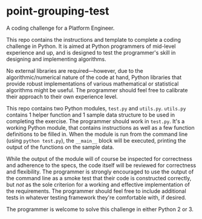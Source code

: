 # point-grouping-test
A coding challenge for a Platform Engineer.

This repo contains the instructions and template to complete a coding challenge in Python. It is aimed at Python programmers of mid-level experience and up, and is designed to test the programmer's skill in designing and implementing algorithms. 

No external libraries are required—however, due to the algorithmic/numerical nature of the code at hand, Python libraries that provide robust implementations of various mathematical or statistical algorithms might be useful. The programmer should feel free to calibrate their approach to their own experience level. 

This repo contains two Python modules, `test.py` and `utils.py`. `utils.py` contains 1 helper function and 1 sample data structure to be used in completing the exercise. The programmer should work in `test.py`. It's a working Python module, that contains instructions as well as a few function definitions to be filled in. When the module is run from the command line (using `python test.py`), the `__main__` block will be executed, printing the output of the functions on the sample data.

While the output of the module will of course be inspected for correctness and adherence to the specs, the code itself will be reviewed for correctness and flexibility. The programmer is strongly encouraged to use the output of the command line as a smoke test that their code is constructed correctly, but *not* as the sole criterion for a working and effective implementation of the requirements. The programmer should feel free to include additional tests in whatever testing framework they're comfortable with, if desired.

The programmer is welcome to solve this challenge in either Python 2 or 3.
